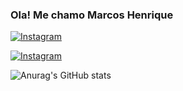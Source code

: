 ### Ola! Me chamo Marcos Henrique 

[![Instagram](https://img.shields.io/badge/Instagram-E4405F?style=for-the-badge&logo=instagram&logoColor=white)](https://www.instagram.com/marcos_mh.7)

[![Instagram](https://img.shields.io/badge/Instagram-E4405F?style=for-the-badge&logo=instagram&logoColor=white)](https://www.instagram.com/marcos_mh.7)

![Anurag's GitHub stats](https://github-readme-stats.vercel.app/api?username=anuraghazra&show_icons=true)

